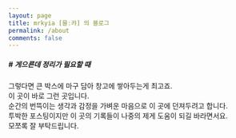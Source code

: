 ```yaml
---
layout: page
title: mrkyia [믈ː캬] 의 블로그  
permalink: /about
comments: false
---
```


<div class="row justify-content-between">
<div class="col-md-8 pr-5">

<h5> # 게으른데 정리가 필요할 때 </h5>
<p> 
 그렇다면 큰 박스에 마구 담아 창고에 쌓아두는게 최고죠.<br>
 이 곳이 바로 그런 곳입니다.<br>
 순간의 번뜩이는 생각과 감정을 가벼운 마음으로 이 곳에 던져두려고 합니다.<br>
 투박한 포스팅이지만 이 곳의 기록들이 나중의 제게 도움이 되길 바라면서요.<br>
 모쪼록 잘 부탁드립니다.<br>
 </p>
</div>
